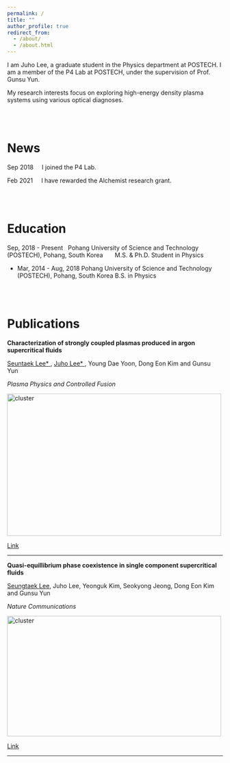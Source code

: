 ```yaml
---
permalink: /
title: ""
author_profile: true
redirect_from: 
  - /about/
  - /about.html
---
```


I am Juho Lee, a graduate student in the Physics department at POSTECH. I am a member of the P4 Lab at POSTECH, under the supervision of Prof. Gunsu Yun.

My research interests focus on exploring high-energy density plasma systems using various optical diagnoses.


<br>
<br>

News
======
Sep 2018 &nbsp; &nbsp; I joined the P4 Lab.  

Feb 2021 &nbsp; &nbsp; I have rewarded the Alchemist research grant.


<br>
<br>

Education
======
Sep, 2018 - Present &nbsp; Pohang University of Science and Technology (POSTECH), Pohang, South Korea
&nbsp; &nbsp; &nbsp; M.S. & Ph.D. Student in Physics
  
* Mar, 2014 - Aug, 2018 Pohang University of Science and Technology (POSTECH), Pohang, South Korea
  B.S. in Physics


<br>
<br>

Publications
======

**Characterization of strongly coupled plasmas produced in argon supercritical fluids**

<u>Seuntaek Lee* </u>, <u>Juho Lee* </u>, Young Dae Yoon, Dong Eon Kim and Gunsu Yun

*Plasma Physics and Controlled Fusion*

<img src="https://leejuho95.github.io/files/laser produced plasma.PNG" width="500px" height="332px" title="cluster">   

[Link](https://leejuho95.github.io/files/Lee_2022_Plasma_Phys._Control._Fusion_64_095010.pdf)

------

**Quasi-equillibrium phase coexistence in single component supercritical fluids**

<u>Seungtaek Lee</u>, Juho Lee, Yeonguk Kim, Seokyong Jeong, Dong Eon Kim and Gunsu Yun

*Nature Communications*

<img src="https://leejuho95.github.io/files/cluster transport.jpg" width="500px" height="281px" title="cluster">   

[Link](https://leejuho95.github.io/files/s41467-021-24895-y.pdf)

------


